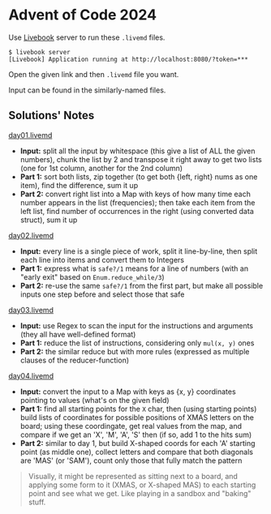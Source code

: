 # Advent of Code 2024

Use [Livebook](https://livebook.dev/) server to run these `.livemd` files.

```console
$ livebook server
[Livebook] Application running at http://localhost:8080/?token=***
```

Open the given link and then `.livemd` file you want.

Input can be found in the similarly-named files.

## Solutions' Notes

[day01.livemd](day01.livemd)

- **Input:** split all the input by whitespace (this give a list of ALL the given numbers), chunk the list by 2 and transpose it right away to get two lists (one for 1st column, another for the 2nd column)
- **Part 1:** sort both lists, zip together (to get both {left, right} nums as one item), find the difference, sum it up
- **Part 2:** convert right list into a Map with keys of how many time each number appears in the list (frequencies); then take each item from the left list, find number of occurrences in the right (using converted data struct), sum it up

[day02.livemd](day02.livemd)

- **Input:** every line is a single piece of work, split it line-by-line, then split each line into items and convert them to Integers
- **Part 1:** express what is `safe?/1` means for a line of numbers (with an "early exit" based on `Enum.reduce_while/3`)
- **Part 2:** re-use the same `safe?/1` from the first part, but make all possible inputs one step before and select those that safe

[day03.livemd](day03.livemd)

- **Input:** use Regex to scan the input for the instructions and arguments (they all have well-defined format)
- **Part 1:** reduce the list of instructions, considering only `mul(x, y)` ones
- **Part 2:** the similar reduce but with more rules (expressed as multiple clauses of the reducer-function)

[day04.livemd](day04.livemd)

- **Input:** convert the input to a Map with keys as {x, y} coordinates pointing to values (what's on the given field)
- **Part 1:** find all starting points for the `X` char, then (using starting points) build lists of coordinates for possible positions of XMAS letters on the board; using these coordingate, get real values from the map, and compare if we get an 'X', 'M', 'A', 'S' then (if so, add 1 to the hits sum)
- **Part 2:** similar to day 1, but build X-shaped coords for each 'A' starting point (as middle one), collect letters and compare that both diagonals are 'MAS' (or 'SAM'), count only those that fully match the pattern

> Visually, it might be represented as sitting next to a board, and applying some form to it (XMAS, or X-shaped MAS) to each starting point and see what we get. Like playing in a sandbox and "baking" stuff.
